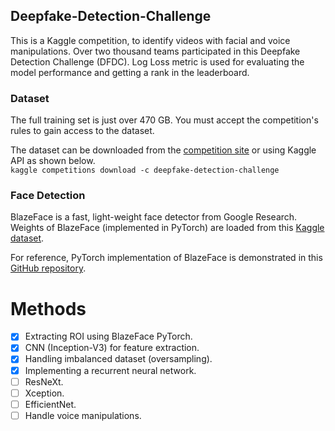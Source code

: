 ## Deepfake-Detection-Challenge
This is a Kaggle competition, to identify videos with facial and voice manipulations. Over two thousand teams participated in this Deepfake Detection Challenge (DFDC). Log Loss metric is used for evaluating the model performance and getting a rank in the leaderboard.

### Dataset
The full training set is just over 470 GB. You must accept the competition's rules to gain access to the dataset.

The dataset can be downloaded from the [competition site](https://www.kaggle.com/c/deepfake-detection-challenge/data) or using Kaggle API as shown below.<br>
```kaggle competitions download -c deepfake-detection-challenge```

### Face Detection
BlazeFace is a fast, light-weight face detector from Google Research.<br>
Weights of BlazeFace (implemented in PyTorch) are loaded from this [Kaggle dataset](https://www.kaggle.com/humananalog/blazeface-pytorch).

For reference, PyTorch implementation of BlazeFace is demonstrated in this [GitHub repository](https://github.com/hollance/BlazeFace-PyTorch).

# Methods
- [x] Extracting ROI using BlazeFace PyTorch.
- [x] CNN (Inception-V3) for feature extraction.
- [x] Handling imbalanced dataset (oversampling).
- [x] Implementing a recurrent neural network.
- [ ] ResNeXt.
- [ ] Xception.
- [ ] EfficientNet.
- [ ] Handle voice manipulations.
